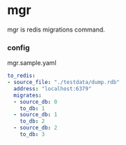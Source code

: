 # mgr
mgr is redis migrations command.

### config

mgr.sample.yaml

```yaml
to_redis:
- source_file: "./testdata/dump.rdb"
  address: "localhost:6379"
  migrates:
  - source_db: 0
    to_db: 1
  - source_db: 1
    to_db: 2
  - source_db: 2
    to_db: 3
```
